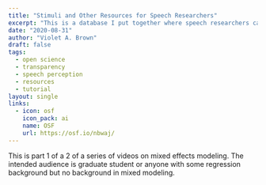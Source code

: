 ```yaml
---
title: "Stimuli and Other Resources for Speech Researchers"
excerpt: "This is a database I put together where speech researchers can share their materials so that others can access them and use them in their own work."
date: "2020-08-31"
author: "Violet A. Brown"
draft: false
tags:
  - open science
  - transparency
  - speech perception
  - resources
  - tutorial
layout: single
links:
  - icon: osf
    icon_pack: ai
    name: OSF
    url: https://osf.io/nbwaj/
---
```


This is part 1 of a 2 of a series of videos on mixed effects modeling. The intended audience is graduate student or anyone with some regression background but no background in mixed modeling.
